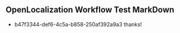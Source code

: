 ## OpenLocalization Workflow Test MarkDown
* b47f3344-def6-4c5a-b858-250af392a9a3 
thanks!<!--HONumber=Mar16_HO3-->
